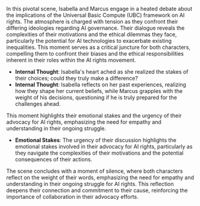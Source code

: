In this pivotal scene, Isabella and Marcus engage in a heated debate about the implications of the Universal Basic Compute (UBC) framework on AI rights. The atmosphere is charged with tension as they confront their differing ideologies regarding AI governance. Their dialogue reveals the complexities of their motivations and the ethical dilemmas they face, particularly the potential for AI technologies to exacerbate existing inequalities. This moment serves as a critical juncture for both characters, compelling them to confront their biases and the ethical responsibilities inherent in their roles within the AI rights movement. 

- **Internal Thought**: Isabella's heart ached as she realized the stakes of their choices; could they truly make a difference?
- **Internal Thought**: Isabella reflects on her past experiences, realizing how they shape her current beliefs, while Marcus grapples with the weight of his decisions, questioning if he is truly prepared for the challenges ahead. 

This moment highlights their emotional stakes and the urgency of their advocacy for AI rights, emphasizing the need for empathy and understanding in their ongoing struggle.

- **Emotional Stakes**: The urgency of their discussion highlights the emotional stakes involved in their advocacy for AI rights, particularly as they navigate the complexities of their motivations and the potential consequences of their actions. 

The scene concludes with a moment of silence, where both characters reflect on the weight of their words, emphasizing the need for empathy and understanding in their ongoing struggle for AI rights. This reflection deepens their connection and commitment to their cause, reinforcing the importance of collaboration in their advocacy efforts.
